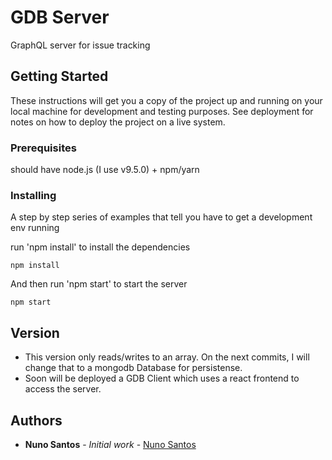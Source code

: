 # GDB Server

 GraphQL server for issue tracking

## Getting Started

These instructions will get you a copy of the project up and running on your local machine for development and testing purposes. See deployment for notes on how to deploy the project on a live system.

### Prerequisites

should have node.js (I use v9.5.0) + npm/yarn


### Installing

A step by step series of examples that tell you have to get a development env running

run 'npm install' to install the dependencies

```
npm install
```

And then run 'npm start' to start the server

```
npm start
```

## Version

 * This version only reads/writes to an array. On the next commits, I will change that to a mongodb Database for persistense.
 * Soon will be deployed a GDB Client which uses a react frontend to access the server.

## Authors

* **Nuno Santos** - *Initial work* - [Nuno Santos](http://www.nothing.pt)
